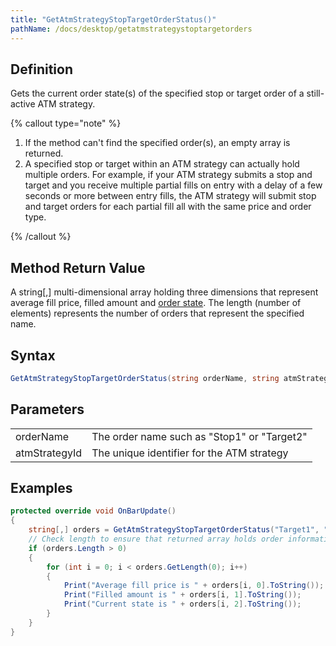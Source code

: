 ```yaml
---
title: "GetAtmStrategyStopTargetOrderStatus()"
pathName: /docs/desktop/getatmstrategystoptargetorders
---
```


## Definition

Gets the current order state(s) of the specified stop or target order of a still-active ATM strategy.

{% callout type="note" %}

1. If the method can't find the specified order(s), an empty array is returned.  
2. A specified stop or target within an ATM strategy can actually hold multiple orders. For example, if your ATM strategy submits a stop and target and you receive multiple partial fills on entry with a delay of a few seconds or more between entry fills, the ATM strategy will submit stop and target orders for each partial fill all with the same price and order type.

{% /callout %}

## Method Return Value

A string[,] multi-dimensional array holding three dimensions that represent average fill price, filled amount and [order state](/docs/desktop/order_state_definitions). The length (number of elements) represents the number of orders that represent the specified name.

## Syntax

```csharp
GetAtmStrategyStopTargetOrderStatus(string orderName, string atmStrategyId)
```

## Parameters

|  |  |
| --- | --- |
| orderName | The order name such as "Stop1" or "Target2" |
| atmStrategyId | The unique identifier for the ATM strategy |

## Examples

```csharp
protected override void OnBarUpdate()
{
    string[,] orders = GetAtmStrategyStopTargetOrderStatus("Target1", "idValue");
    // Check length to ensure that returned array holds order information
    if (orders.Length > 0)
    {
        for (int i = 0; i < orders.GetLength(0); i++)
        {
            Print("Average fill price is " + orders[i, 0].ToString());
            Print("Filled amount is " + orders[i, 1].ToString());
            Print("Current state is " + orders[i, 2].ToString());
        }
    }
}
```
